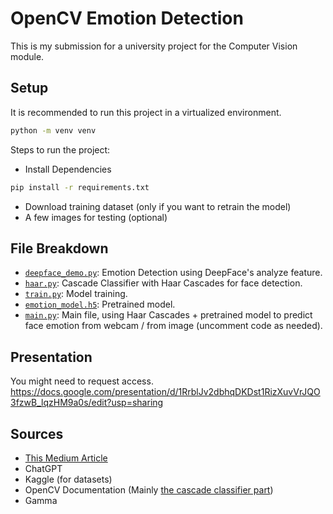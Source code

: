 # OpenCV Emotion Detection
This is my submission for a university project for the Computer Vision module.

## Setup
It is recommended to run this project in a virtualized environment.
```bash
python -m venv venv
```
Steps to run the project:
* Install Dependencies
```bash
pip install -r requirements.txt
```
* Download training dataset (only if you want to retrain the model)
* A few images for testing (optional)

## File Breakdown
 * [`deepface_demo.py`](./deepface_demo.py): Emotion Detection using DeepFace's analyze feature.
 * [`haar.py`](./haar.py): Cascade Classifier with Haar Cascades for face detection.
 * [`train.py`](./train.py): Model training.
 * [`emotion_model.h5`](./emotion_model.h5): Pretrained model.
 * [`main.py`](./main.py): Main file, using Haar Cascades + pretrained model to predict face emotion from webcam / from image (uncomment code as needed).

 ## Presentation
 You might need to request access.
 https://docs.google.com/presentation/d/1RrblJv2dbhqDKDst1RizXuvVrJQO3fzwB_lqzHM9a0s/edit?usp=sharing


## Sources
* [This Medium Article](https://medium.com/@amit25173/opencv-emotion-recognition-55592e299966)
* ChatGPT
* Kaggle (for datasets)
* OpenCV Documentation (Mainly [the cascade classifier part](https://docs.opencv.org/4.x/db/d28/tutorial_cascade_classifier.html))
* Gamma